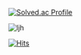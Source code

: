 <!-- ![이재훈 소개](https://capsule-render.vercel.app/api?type=rect&height=300&color=gradient&text=jaehunLee%20git) -->

[![Solved.ac Profile](http://mazassumnida.wtf/api/v2/generate_badge?boj=joz526)](https://solved.ac/joz526/)

![ljh](https://github-readme-stats.vercel.app/api?username=jaehunLee-git&show_icons=true&bg_color=00000000)

[![Hits](https://hits.seeyoufarm.com/api/count/incr/badge.svg?url=https%3A%2F%2Fgithub.com%2Fgjbae1212%2Fhit-counter&count_bg=%23121317&title_bg=%23121317&icon=&icon_color=%23E7E7E7&title=hits&edge_flat=false)](https://hits.seeyoufarm.com)